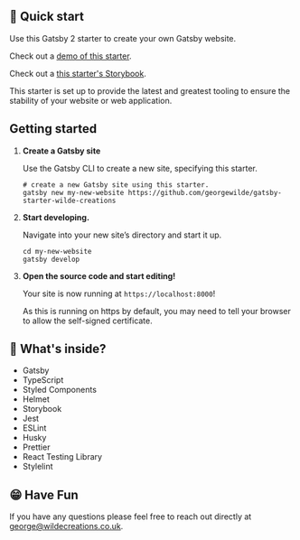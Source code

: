 ## 🚀 Quick start

Use this Gatsby 2 starter to create your own Gatsby website.

Check out a [demo of this starter](https://gatsby-starter-wilde-creations.netlify.com/).

Check out a [this starter's Storybook](https://gatsby-starter-wilde-creations.netlify.com/).

This starter is set up to provide the latest and greatest tooling to ensure the stability of your website or web application.

## Getting started

1.  **Create a Gatsby site**

    Use the Gatsby CLI to create a new site, specifying this starter.

    ```shell
    # create a new Gatsby site using this starter.
    gatsby new my-new-website https://github.com/georgewilde/gatsby-starter-wilde-creations
    ```

1.  **Start developing.**

    Navigate into your new site’s directory and start it up.

    ```shell
    cd my-new-website
    gatsby develop
    ```

1.  **Open the source code and start editing!**

    Your site is now running at `https://localhost:8000`!

    As this is running on https by default, you may need to tell your browser to allow the self-signed certificate.

## 🧐 What's inside?

- Gatsby
- TypeScript
- Styled Components
- Helmet
- Storybook
- Jest
- ESLint
- Husky
- Prettier
- React Testing Library
- Stylelint

## 😁 Have Fun

If you have any questions please feel free to reach out directly at george@wildecreations.co.uk.
